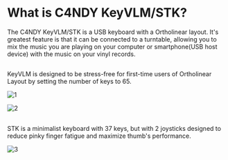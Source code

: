 # What is C4NDY KeyVLM/STK?

The C4NDY KeyVLM/STK is a USB keyboard with a Ortholinear layout. It's greatest feature is that it can be connected to a turntable, allowing you to mix the music you are playing on your computer or smartphone(USB host device) with the music on your vinyl records.

## 

KeyVLM is designed to be stress-free for first-time users of Ortholinear Layout by setting the number of keys to 65.

![1](images/1.png)

![2](images/2.png)

## 

STK is a minimalist keyboard with 37 keys, but with 2 joysticks designed to reduce pinky finger fatigue and maximize thumb's performance.

![3](images/3.png)
